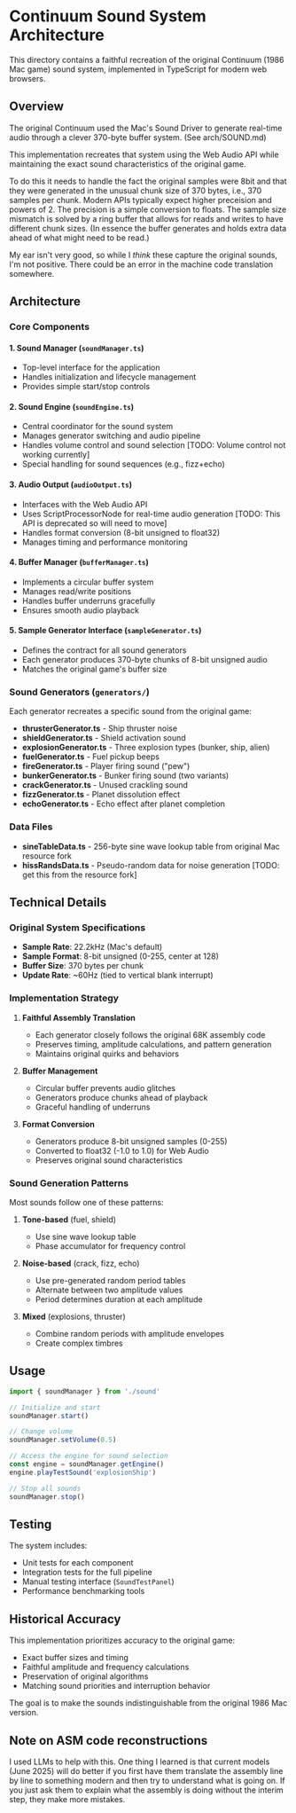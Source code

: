 # Continuum Sound System Architecture

This directory contains a faithful recreation of the original Continuum (1986 Mac game) sound system, implemented in TypeScript for modern web browsers.

## Overview

The original Continuum used the Mac's Sound Driver to generate real-time audio through a clever 370-byte buffer system. (See arch/SOUND.md)

This implementation recreates that system using the Web Audio API while maintaining the exact sound characteristics of the original game.

To do this it needs to handle the fact the original samples were 8bit and that they were generated in the unusual chunk size of 370 bytes, i.e., 370 samples per chunk. Modern APIs typically expect higher preceision and powers of 2. The precision is a simple conversion to floats. The sample size mismatch is solved by a ring buffer that allows for reads and writes to have different chunk sizes. (In essence the buffer generates and holds extra data ahead of what might need to be read.)

My ear isn't very good, so while I _think_ these capture the original sounds, I'm not positive. There could be an error in the machine code translation somewhere.

## Architecture

### Core Components

#### 1. **Sound Manager** (`soundManager.ts`)

- Top-level interface for the application
- Handles initialization and lifecycle management
- Provides simple start/stop controls

#### 2. **Sound Engine** (`soundEngine.ts`)

- Central coordinator for the sound system
- Manages generator switching and audio pipeline
- Handles volume control and sound selection [TODO: Volume control not working currently]
- Special handling for sound sequences (e.g., fizz+echo)

#### 3. **Audio Output** (`audioOutput.ts`)

- Interfaces with the Web Audio API
- Uses ScriptProcessorNode for real-time audio generation [TODO: This API is deprecated so will need to move]
- Handles format conversion (8-bit unsigned to float32)
- Manages timing and performance monitoring

#### 4. **Buffer Manager** (`bufferManager.ts`)

- Implements a circular buffer system
- Manages read/write positions
- Handles buffer underruns gracefully
- Ensures smooth audio playback

#### 5. **Sample Generator Interface** (`sampleGenerator.ts`)

- Defines the contract for all sound generators
- Each generator produces 370-byte chunks of 8-bit unsigned audio
- Matches the original game's buffer size

### Sound Generators (`generators/`)

Each generator recreates a specific sound from the original game:

- **thrusterGenerator.ts** - Ship thruster noise
- **shieldGenerator.ts** - Shield activation sound
- **explosionGenerator.ts** - Three explosion types (bunker, ship, alien)
- **fuelGenerator.ts** - Fuel pickup beeps
- **fireGenerator.ts** - Player firing sound ("pew")
- **bunkerGenerator.ts** - Bunker firing sound (two variants)
- **crackGenerator.ts** - Unused crackling sound
- **fizzGenerator.ts** - Planet dissolution effect
- **echoGenerator.ts** - Echo effect after planet completion

### Data Files

- **sineTableData.ts** - 256-byte sine wave lookup table from original Mac resource fork
- **hissRandsData.ts** - Pseudo-random data for noise generation [TODO: get this from the resource fork]

## Technical Details

### Original System Specifications

- **Sample Rate**: 22.2kHz (Mac's default)
- **Sample Format**: 8-bit unsigned (0-255, center at 128)
- **Buffer Size**: 370 bytes per chunk
- **Update Rate**: ~60Hz (tied to vertical blank interrupt)

### Implementation Strategy

1. **Faithful Assembly Translation**

   - Each generator closely follows the original 68K assembly code
   - Preserves timing, amplitude calculations, and pattern generation
   - Maintains original quirks and behaviors

2. **Buffer Management**

   - Circular buffer prevents audio glitches
   - Generators produce chunks ahead of playback
   - Graceful handling of underruns

3. **Format Conversion**
   - Generators produce 8-bit unsigned samples (0-255)
   - Converted to float32 (-1.0 to 1.0) for Web Audio
   - Preserves original sound characteristics

### Sound Generation Patterns

Most sounds follow one of these patterns:

1. **Tone-based** (fuel, shield)

   - Use sine wave lookup table
   - Phase accumulator for frequency control

2. **Noise-based** (crack, fizz, echo)

   - Use pre-generated random period tables
   - Alternate between two amplitude values
   - Period determines duration at each amplitude

3. **Mixed** (explosions, thruster)
   - Combine random periods with amplitude envelopes
   - Create complex timbres

## Usage

```typescript
import { soundManager } from './sound'

// Initialize and start
soundManager.start()

// Change volume
soundManager.setVolume(0.5)

// Access the engine for sound selection
const engine = soundManager.getEngine()
engine.playTestSound('explosionShip')

// Stop all sounds
soundManager.stop()
```

## Testing

The system includes:

- Unit tests for each component
- Integration tests for the full pipeline
- Manual testing interface (`SoundTestPanel`)
- Performance benchmarking tools

## Historical Accuracy

This implementation prioritizes accuracy to the original game:

- Exact buffer sizes and timing
- Faithful amplitude and frequency calculations
- Preservation of original algorithms
- Matching sound priorities and interruption behavior

The goal is to make the sounds indistinguishable from the original 1986 Mac version.

## Note on ASM code reconstructions

I used LLMs to help with this. One thing I learned is that current models (June 2025) will do better if you first have them translate the assembly line by line to something modern and then try to understand what is going on. If you just ask them to explain what the assembly is doing without the interim step, they make more mistakes.
